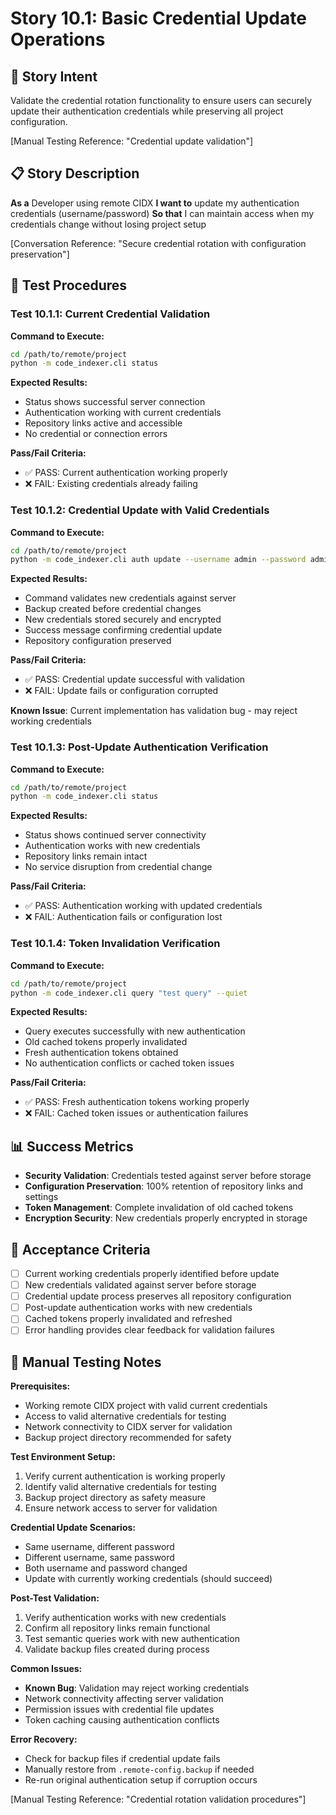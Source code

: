 # Story 10.1: Basic Credential Update Operations

## 🎯 **Story Intent**

Validate the credential rotation functionality to ensure users can securely update their authentication credentials while preserving all project configuration.

[Manual Testing Reference: "Credential update validation"]

## 📋 **Story Description**

**As a** Developer using remote CIDX
**I want to** update my authentication credentials (username/password)
**So that** I can maintain access when my credentials change without losing project setup

[Conversation Reference: "Secure credential rotation with configuration preservation"]

## 🔧 **Test Procedures**

### Test 10.1.1: Current Credential Validation
**Command to Execute:**
```bash
cd /path/to/remote/project
python -m code_indexer.cli status
```

**Expected Results:**
- Status shows successful server connection
- Authentication working with current credentials
- Repository links active and accessible
- No credential or connection errors

**Pass/Fail Criteria:**
- ✅ PASS: Current authentication working properly
- ❌ FAIL: Existing credentials already failing

### Test 10.1.2: Credential Update with Valid Credentials
**Command to Execute:**
```bash
cd /path/to/remote/project
python -m code_indexer.cli auth update --username admin --password admin123
```

**Expected Results:**
- Command validates new credentials against server
- Backup created before credential changes
- New credentials stored securely and encrypted
- Success message confirming credential update
- Repository configuration preserved

**Pass/Fail Criteria:**
- ✅ PASS: Credential update successful with validation
- ❌ FAIL: Update fails or configuration corrupted

**Known Issue**: Current implementation has validation bug - may reject working credentials

### Test 10.1.3: Post-Update Authentication Verification
**Command to Execute:**
```bash
cd /path/to/remote/project
python -m code_indexer.cli status
```

**Expected Results:**
- Status shows continued server connectivity
- Authentication works with new credentials
- Repository links remain intact
- No service disruption from credential change

**Pass/Fail Criteria:**
- ✅ PASS: Authentication working with updated credentials
- ❌ FAIL: Authentication fails or configuration lost

### Test 10.1.4: Token Invalidation Verification
**Command to Execute:**
```bash
cd /path/to/remote/project
python -m code_indexer.cli query "test query" --quiet
```

**Expected Results:**
- Query executes successfully with new authentication
- Old cached tokens properly invalidated
- Fresh authentication tokens obtained
- No authentication conflicts or cached token issues

**Pass/Fail Criteria:**
- ✅ PASS: Fresh authentication tokens working properly
- ❌ FAIL: Cached token issues or authentication failures

## 📊 **Success Metrics**

- **Security Validation**: Credentials tested against server before storage
- **Configuration Preservation**: 100% retention of repository links and settings
- **Token Management**: Complete invalidation of old cached tokens
- **Encryption Security**: New credentials properly encrypted in storage

## 🎯 **Acceptance Criteria**

- [ ] Current working credentials properly identified before update
- [ ] New credentials validated against server before storage
- [ ] Credential update process preserves all repository configuration
- [ ] Post-update authentication works with new credentials
- [ ] Cached tokens properly invalidated and refreshed
- [ ] Error handling provides clear feedback for validation failures

## 📝 **Manual Testing Notes**

**Prerequisites:**
- Working remote CIDX project with valid current credentials
- Access to valid alternative credentials for testing
- Network connectivity to CIDX server for validation
- Backup project directory recommended for safety

**Test Environment Setup:**
1. Verify current authentication is working properly
2. Identify valid alternative credentials for testing
3. Backup project directory as safety measure
4. Ensure network access to server for validation

**Credential Update Scenarios:**
- Same username, different password
- Different username, same password
- Both username and password changed
- Update with currently working credentials (should succeed)

**Post-Test Validation:**
1. Verify authentication works with new credentials
2. Confirm all repository links remain functional
3. Test semantic queries work with new authentication
4. Validate backup files created during process

**Common Issues:**
- **Known Bug**: Validation may reject working credentials
- Network connectivity affecting server validation
- Permission issues with credential file updates
- Token caching causing authentication conflicts

**Error Recovery:**
- Check for backup files if credential update fails
- Manually restore from `.remote-config.backup` if needed
- Re-run original authentication setup if corruption occurs

[Manual Testing Reference: "Credential rotation validation procedures"]